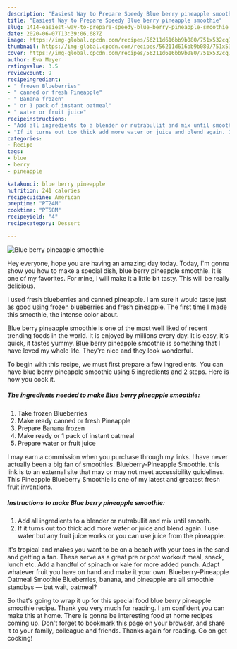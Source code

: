 ```yaml
---
description: "Easiest Way to Prepare Speedy Blue berry pineapple smoothie"
title: "Easiest Way to Prepare Speedy Blue berry pineapple smoothie"
slug: 1414-easiest-way-to-prepare-speedy-blue-berry-pineapple-smoothie
date: 2020-06-07T13:39:06.687Z
image: https://img-global.cpcdn.com/recipes/56211d616bb9b080/751x532cq70/blue-berry-pineapple-smoothie-recipe-main-photo.jpg
thumbnail: https://img-global.cpcdn.com/recipes/56211d616bb9b080/751x532cq70/blue-berry-pineapple-smoothie-recipe-main-photo.jpg
cover: https://img-global.cpcdn.com/recipes/56211d616bb9b080/751x532cq70/blue-berry-pineapple-smoothie-recipe-main-photo.jpg
author: Eva Meyer
ratingvalue: 3.5
reviewcount: 9
recipeingredient:
- " frozen Blueberries"
- " canned or fresh Pineapple"
- " Banana frozen"
- " or 1 pack of instant oatmeal"
- " water or fruit juice"
recipeinstructions:
- "Add all ingredients to a blender or nutrabullit and mix until smooth."
- "If it turns out too thick add more water or juice and blend again. I use water but any fruit juice works or you can use juice from the pineapple."
categories:
- Recipe
tags:
- blue
- berry
- pineapple

katakunci: blue berry pineapple 
nutrition: 241 calories
recipecuisine: American
preptime: "PT24M"
cooktime: "PT58M"
recipeyield: "4"
recipecategory: Dessert

---
```



![Blue berry pineapple smoothie](https://img-global.cpcdn.com/recipes/56211d616bb9b080/751x532cq70/blue-berry-pineapple-smoothie-recipe-main-photo.jpg)

Hey everyone, hope you are having an amazing day today. Today, I'm gonna show you how to make a special dish, blue berry pineapple smoothie. It is one of my favorites. For mine, I will make it a little bit tasty. This will be really delicious.

I used fresh blueberries and canned pineapple. I am sure it would taste just as good using frozen blueberries and fresh pineapple. The first time I made this smoothie, the intense color about.

Blue berry pineapple smoothie is one of the most well liked of recent trending foods in the world. It is enjoyed by millions every day. It is easy, it's quick, it tastes yummy. Blue berry pineapple smoothie is something that I have loved my whole life. They're nice and they look wonderful.


To begin with this recipe, we must first prepare a few ingredients. You can have blue berry pineapple smoothie using 5 ingredients and 2 steps. Here is how you cook it.

<!--inarticleads1-->

##### The ingredients needed to make Blue berry pineapple smoothie:

1. Take  frozen Blueberries
1. Make ready  canned or fresh Pineapple
1. Prepare  Banana frozen
1. Make ready  or 1 pack of instant oatmeal
1. Prepare  water or fruit juice


I may earn a commission when you purchase through my links. I have never actually been a big fan of smoothies. Blueberry-Pineapple Smoothie. this link is to an external site that may or may not meet accessibility guidelines. This Pineapple Blueberry Smoothie is one of my latest and greatest fresh fruit inventions. 

<!--inarticleads2-->

##### Instructions to make Blue berry pineapple smoothie:

1. Add all ingredients to a blender or nutrabullit and mix until smooth.
1. If it turns out too thick add more water or juice and blend again. I use water but any fruit juice works or you can use juice from the pineapple.


It&#39;s tropical and makes you want to be on a beach with your toes in the sand and getting a tan. These serve as a great pre or post workout meal, snack, lunch etc. Add a handful of spinach or kale for more added punch. Adapt whatever fruit you have on hand and make it your own. Blueberry-Pineapple Oatmeal Smoothie Blueberries, banana, and pineapple are all smoothie standbys — but wait, oatmeal? 

So that's going to wrap it up for this special food blue berry pineapple smoothie recipe. Thank you very much for reading. I am confident you can make this at home. There is gonna be interesting food at home recipes coming up. Don't forget to bookmark this page on your browser, and share it to your family, colleague and friends. Thanks again for reading. Go on get cooking!
